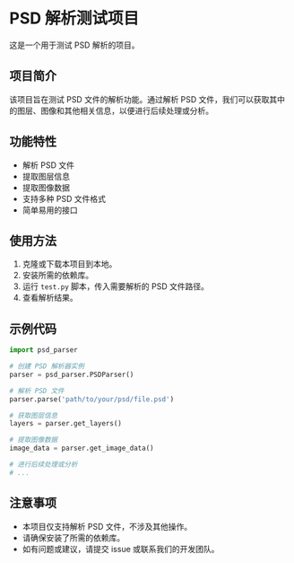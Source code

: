 # PSD 解析测试项目

这是一个用于测试 PSD 解析的项目。

## 项目简介

该项目旨在测试 PSD 文件的解析功能。通过解析 PSD 文件，我们可以获取其中的图层、图像和其他相关信息，以便进行后续处理或分析。

## 功能特性

- 解析 PSD 文件
- 提取图层信息
- 提取图像数据
- 支持多种 PSD 文件格式
- 简单易用的接口

## 使用方法

1. 克隆或下载本项目到本地。
2. 安装所需的依赖库。
3. 运行 `test.py` 脚本，传入需要解析的 PSD 文件路径。
4. 查看解析结果。

## 示例代码

```python
import psd_parser

# 创建 PSD 解析器实例
parser = psd_parser.PSDParser()

# 解析 PSD 文件
parser.parse('path/to/your/psd/file.psd')

# 获取图层信息
layers = parser.get_layers()

# 提取图像数据
image_data = parser.get_image_data()

# 进行后续处理或分析
# ...
```

## 注意事项

- 本项目仅支持解析 PSD 文件，不涉及其他操作。
- 请确保安装了所需的依赖库。
- 如有问题或建议，请提交 issue 或联系我们的开发团队。

